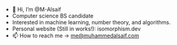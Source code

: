 - 👋 Hi, I’m @M-Alsaif
- Computer science BS candidate
- Interested in machine learning, number theory, and algorithms.
- Personal website (Still in works!): isomorphism.dev
- 📫 How to reach me -> me@muhammedalsaif.com



